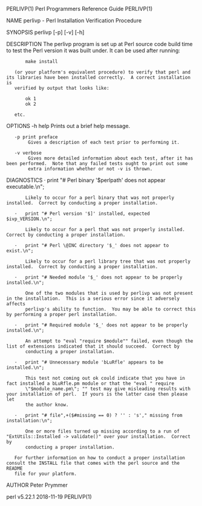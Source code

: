 PERLIVP(1)                                               Perl Programmers Reference Guide                                               PERLIVP(1)

NAME
       perlivp - Perl Installation Verification Procedure

SYNOPSIS
       perlivp [-p] [-v] [-h]

DESCRIPTION
       The perlivp program is set up at Perl source code build time to test the Perl version it was built under.  It can be used after running:

           make install

       (or your platform's equivalent procedure) to verify that perl and its libraries have been installed correctly.  A correct installation is
       verified by output that looks like:

           ok 1
           ok 2

       etc.

OPTIONS
       -h help
            Prints out a brief help message.

       -p print preface
            Gives a description of each test prior to performing it.

       -v verbose
            Gives more detailed information about each test, after it has been performed.  Note that any failed tests ought to print out some
            extra information whether or not -v is thrown.

DIAGNOSTICS
       ·   print "# Perl binary '$perlpath' does not appear executable.\n";

           Likely to occur for a perl binary that was not properly installed.  Correct by conducting a proper installation.

       ·   print "# Perl version '$]' installed, expected $ivp_VERSION.\n";

           Likely to occur for a perl that was not properly installed.  Correct by conducting a proper installation.

       ·   print "# Perl \@INC directory '$_' does not appear to exist.\n";

           Likely to occur for a perl library tree that was not properly installed.  Correct by conducting a proper installation.

       ·   print "# Needed module '$_' does not appear to be properly installed.\n";

           One of the two modules that is used by perlivp was not present in the installation.  This is a serious error since it adversely affects
           perlivp's ability to function.  You may be able to correct this by performing a proper perl installation.

       ·   print "# Required module '$_' does not appear to be properly installed.\n";

           An attempt to "eval "require $module"" failed, even though the list of extensions indicated that it should succeed.  Correct by
           conducting a proper installation.

       ·   print "# Unnecessary module 'bLuRfle' appears to be installed.\n";

           This test not coming out ok could indicate that you have in fact installed a bLuRfle.pm module or that the "eval " require
           \"$module_name.pm\"; "" test may give misleading results with your installation of perl.  If yours is the latter case then please let
           the author know.

       ·   print "# file",+($#missing == 0) ? '' : 's'," missing from installation:\n";

           One or more files turned up missing according to a run of "ExtUtils::Installed -> validate()" over your installation.  Correct by
           conducting a proper installation.

       For further information on how to conduct a proper installation consult the INSTALL file that comes with the perl source and the README
       file for your platform.

AUTHOR
       Peter Prymmer

perl v5.22.1                                                        2018-11-19                                                          PERLIVP(1)

